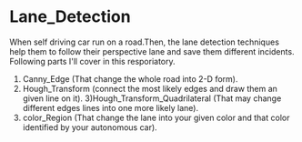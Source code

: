 # Lane_Detection
When self driving car run on a road.Then, the lane detection techniques help them to follow their perspective lane and save them different incidents.
Following parts I'll cover in this resporiatory.
1) Canny_Edge (That change the whole road into 2-D form).
2) Hough_Transform (connect the most likely edges and draw them an given line on it).
3)Hough_Transform_Quadrilateral (That may change different edges lines into one more likely lane).
4) color_Region (That change the lane into your given color and that color identified by your autonomous car).
